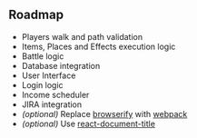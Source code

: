 ## Roadmap
- Players walk and path validation
- Items, Places and Effects execution logic
- Battle logic
- Database integration
- User Interface
- Login logic
- Income scheduler
- JIRA integration
- *(optional)* Replace [browserify](https://github.com/substack/node-browserify) with [webpack](https://github.com/webpack/webpack)
- *(optional)* Use [react-document-title](https://github.com/gaearon/react-document-title)
